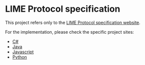 # LIME Protocol specification
This project refers only to the [LIME Protocol specification website](https://takenet.github.io/lime/).

For the implementation, please check the specific project sites:
* [C#](https://github.com/takenet/lime-csharp)
* [Java](https://github.com/takenet/lime-java)
* [Javascript](https://github.com/takenet/lime-js)
* [Python](https://github.com/takenet/lime-python)

